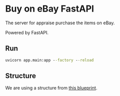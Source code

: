 # Buy on eBay FastAPI

The server for appraise purchase the items on eBay.

Powered by FastAPI.

## Run

```cmd
uvicorn app.main:app --factory --reload
```

## Structure

We are using a structure from [this blueprint](https://fastapi.tiangolo.com/tutorial/bigger-applications/).
